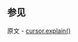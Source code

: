 ## 参见

原文 - [cursor.explain()]( https://docs.mongodb.com/manual/reference/method/cursor.explain/ )

